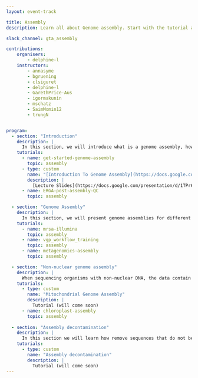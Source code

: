 ```yaml
---
layout: event-track

title: Assembly
description: Learn all about Genome assembly. Start with the tutorial at your own pace. If you need support contact us via the Slack Channel [gta_assembly](https://gtnsmrgsbord.slack.com/archives/C07NGNT0DB5).

slack_channel: gta_assembly

contributions:
    organisers:
        - delphine-l
    instructors:
        - annasyme
        - bgruening
        - clsiguret
        - delphine-l
        - GarethPrice-Aus
        - igormakunin
        - mschatz
        - SaimMomin12
        - trungN


program:
  - section: "Introduction" 
    description: |
      In this section, we will introduce what is a genome assembly, how it works, and the metrics to evaluate the quality of an assembly.  
    tutorials:
      - name: get-started-genome-assembly
        topic: assembly
      - type: custom
        name: "[Introduction To Genome Assembly](https://docs.google.com/presentation/d/1TPr6yKrnNj4cUb5We-E7SXAL_1h2Cqogq0tDTkgETgQ/edit?usp=sharing)"
        description: |
          [Lecture Slides](https://docs.google.com/presentation/d/1TPr6yKrnNj4cUb5We-E7SXAL_1h2Cqogq0tDTkgETgQ/edit?usp=sharing); [Lecture Video](https://youtu.be/9WZe7VGtr-k)
      - name: ERGA-post-assembly-QC
        topic: assembly

  - section: "Genome Assembly" 
    description: |
      In this section, we will present genome assemblies for different types of organisms.  
    tutorials:
      - name: mrsa-illumina
        topic: assembly
      - name: vgp_workflow_training
        topic: assembly
      - name: metagenomics-assembly
        topic: assembly

  - section: "Non-nuclear genome assembly" 
    description: |
      When sequencing organisms with non-nuclear DNA, the data contain sequencing for both nuclear and non-nuclear DNA. In this section we will learn how to assemble organelles genome.  
    tutorials:
      - type: custom
        name: "Mitochondrial Genome Assembly"
        description: |
          Tutorial (will come soon)
      - name: chloroplast-assembly
        topic: assembly
        
  - section: "Assembly decontamination" 
    description: |
      In this section we will learn how remove sequences that do not belong to the organism you want to sequence.  
    tutorials:
      - type: custom
        name: "Assembly decontamination"
        description: |
          Tutorial (will come soon)
---
```




